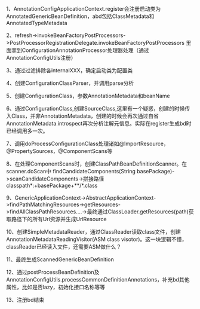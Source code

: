 1、AnnotationConfigApplicationContext.register会注册启动类为AnnotatedGenericBeanDefinition，abd包括ClassMetadata和AnnotatedTypeMetadata 

2、refresh->invokeBeanFactoryPostProcessors->PostProcessorRegistrationDelegate.invokeBeanFactoryPostProcessors 里面拿到ConfigurationAnnotationProcessor处理器处理（通过AnnotationConfigUtils注册） 

3、通过过滤排除各internalXXX，确定启动类为配置类 

4、创建ConfigurationClassParser，并调用parse分析 

5、创建ConfigurationClass，参数AnnotationMetadata和beanName 

6、通过ConfigurationClass,创建SourceClass,这里有一个疑惑，创建的时候传入Class，并非AnnotationMetadata，创建的时候会再次通过自省AnnotationMetadata.introspect再次分析注解元信息。实际在register生成bd时已经调用多一次。 

7、调用doProcessConfigurationClass处理诸如@ImportResource，@PropertySources，@ComponentScans等 

8、在处理ComponentScans时，创建ClassPathBeanDefinitionScanner。在scanner.doScan中 findCandidateComponents(String basePackage)->scanCandidateComponents->拼接路径classpath*:+basePackage+**/*.class 

9、GenericApplicationContext->AbstractApplicationContext->findPathMatchingResources->getResources->findAllClassPathResources....->最终通过ClassLoader.getResources(path)获取路径下的所有Url资源并生成UrlResource 

10、创建SimpleMetadataReader，通过ClassReader读取class文件，创建AnnotationMetadataReadingVisitor(ASM class visotor)。这一块逻辑不懂，classReader已经读入文件，还需要ASM做什么？ 

11、最终生成ScannedGenericBeanDefinition 

12、通过postProcessBeanDefinition及AnnotationConfigUtils.processCommonDefinitionAnnotations，补充bd其他属性，比如是否lazy，初始化接口名称等等 

13、注册bd结束